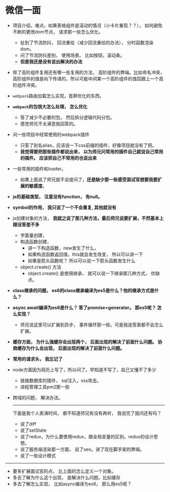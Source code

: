 # 微信一面

- 项目介绍，难点。如果表格组件是滚动的情况（小卡片重现？？）， 如何避免不断的更改dom节点， 请求那一些怎么优化。

  - 扯到了节流防抖， 回流重绘（减少回流重绘的办法）， 分时函数渲染dom。
  - 问了节流防抖差别， 使用场景。 比如按钮，滚动条。
  - **但是我还是没有说出解决的办法**

- 除了高阶组件复用还有哪一些复用的方法， 高阶组件的弊端。比如命名冲突， 高阶组件的值是向下传递的，所以可能中间某一个高阶组件的值回跟上一个高阶组件冲突。

- `webpack`路由加载怎么实现，首屏优化的东西。

- **`webpack`的包很大怎么处理， 怎么优化**

  - 答了减少不必要的包， 然后拆分逻辑代码分包。
  - 感觉师兄不太满意我回答的。

- 问一些项目中经常使用的webpack插件

  - 只答了别名alias，应该说一下css前缀的插件，好像项目就没有了把。 
  - **我觉得要把那些插件都说出来， 以为师兄问常用的插件自己就说自己常用的插件。 应该把自己不常用的也说出来**

- 一些常用的插件和loader。

  - 如果上面说了师兄就不会提问了，**还是缺少那一些感受面试官想要我要扩展的敏感度**。

- **js的基础类型， 注意没有function， 有null。**

- **symbol的作用， 我只说了一个不会重复, 其他就没有**

- js创建对象的方法， **我就之说了那几种方法，最后师兄说要扩展，不然基本上跟没答差不多**

  - 字面量创建， 
  - 构造函数创建， 
    - 讲一下构造函数，new发生了什么，
    - 如果构造函数返回值，this就会发生改变， 所以可以讲一下
    - 如果是箭头函数呢？ 所以可以说一下箭头函数发生什么
  - object.create() 方法
    - object.create()  是使用继承， 就可以说一下继承那几种方式， 优缺点。

- **class继承的问题， es6的class继承编译为es5是什么？他的继承方式是什么？**

- **async await编译为es6是什么？ 答了promise+generator。 那es5呢？ 怎么实现？**

  - 师兄说这里可以扩展到异步， 事件循环那一些。可是我连答案都不会怎么扩展。

- **缓存方面， 为什么强缓存会出现两个， 后面出现的解决了前面什么问题。 协商缓存为什么会出现， 后面出现的解决了前面什么问题。**

- **常用的请求头， 我忘记了**

- node方面因为简历上写了，所以问了。早知道不写了，自己又懂不了多少

  - 链接数据库的插件， sql注入，xss攻击。
  - 进程管理工具pm2那一些

- 跨域的问题， 解决办法。

  ------

  下面是我个人表演时间， 都不知道师兄有没有再听， 我说完了就问还有吗？

  - 说了diff
  - 说了setState
  - 说了redux，为什么要使用redux，跟全局变量的区别。redux的设计思想。
  - 说了服务端渲染那一方面， 说了seo。讲了现在脚手架的弊端。
  - 说了一些设计模式



------

- 要多扩展面试官的点， 比上面的怎么定义一个对象。
- 多去了解为什么这个出现， 是解决什么问题。比如缓存
- 多去了解怎么实现， 比如async编译为es6， 那么用es5呢？

